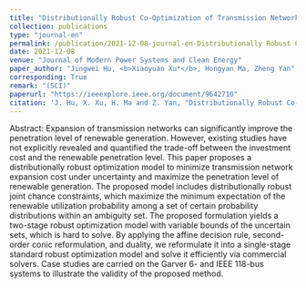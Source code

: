 ```yaml
---
title: "Distributionally Robust Co-Optimization of Transmission Network Expansion Planning and Penetration Level of Renewable Generation"
collection: publications
type: "journal-en"
permalink: /publication/2021-12-08-journal-en-Distributionally Robust Co-Optimization of Transmission Network Expansion Planning and Penetration Level of Renewable Generation
date: 2021-12-08
venue: "Journal of Modern Power Systems and Clean Energy"
paper_author: "Jingwei Hu, <b>Xiaoyuan Xu*</b>, Hongyan Ma, Zheng Yan"
corresponding: True
remark: "(SCI)"
paperurl: "https://ieeexplore.ieee.org/document/9642710"
citation: 'J. Hu, X. Xu, H. Ma and Z. Yan, "Distributionally Robust Co-Optimization of Transmission Network Expansion Planning and Penetration Level of Renewable Generation," <i>Journal of Modern Power Systems and Clean Energy</i>, vol. 10, no. 3, pp. 577-587, 2022.'
---
```


Abstract:
Expansion of transmission networks can significantly improve the penetration level of renewable generation. However, existing studies have not explicitly revealed and quantified the trade-off between the investment cost and the renewable penetration level. This paper proposes a distributionally robust optimization model to minimize transmission network expansion cost under uncertainty and maximize the penetration level of renewable generation. The proposed model includes distributionally robust joint chance constraints, which maximize the minimum expectation of the renewable utilization probability among a set of certain probability distributions within an ambiguity set. The proposed formulation yields a two-stage robust optimization model with variable bounds of the uncertain sets, which is hard to solve. By applying the affine decision rule, second-order conic reformulation, and duality, we reformulate it into a single-stage standard robust optimization model and solve it efficiently via commercial solvers. Case studies are carried on the Garver 6- and IEEE 118-bus systems to illustrate the validity of the proposed method.